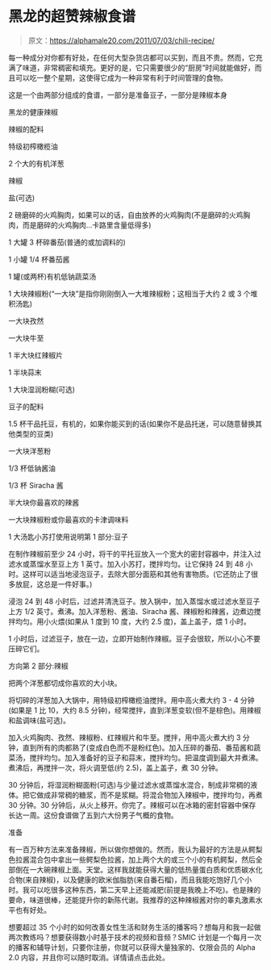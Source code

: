 # 黑龙的超赞辣椒食谱

> 原文：<https://alphamale20.com/2011/07/03/chili-recipe/>

每一种成分对你都有好处，在任何大型杂货店都可以买到，而且不贵。然而，它充满了味道，非常稠密和填充。更好的是，它只需要很少的“厨房”时间就能做好，而且可以吃一整个星期，这使得它成为一种非常有利于时间管理的食物。

这是一个由两部分组成的食谱，一部分是准备豆子，一部分是辣椒本身

黑龙的健康辣椒

辣椒的配料

特级初榨橄榄油

2 个大的有机洋葱

辣椒

盐(可选)

2 磅磨碎的火鸡胸肉，如果可以的话，自由放养的火鸡胸肉(不是磨碎的火鸡胸肉，而是磨碎的火鸡胸肉...卡路里含量低得多)

1 大罐 3 杯碎番茄(普通的或加调料的)

1 小罐 1/4 杯番茄酱

1 罐(或两杯)有机低钠蔬菜汤

1 大块辣椒粉(“一大块”是指你刚刚倒入一大堆辣椒粉；这相当于大约 2 或 3 个堆积汤匙)

一大块孜然

一大块牛至

1 半大块红辣椒片

1 半块蒜末

1 大块湿润粉糊(可选)

豆子的配料

1.5 杯干品托豆，有机的，如果你能买到的话(如果你不是品托迷，可以随意替换其他类型的豆类)

一大块洋葱粉

1/3 杯低钠酱油

1/3 杯 Siracha 酱

半大块你最喜欢的辣酱

一大块辣椒粉或你最喜欢的卡津调味料

1 大汤匙小苏打使用说明第 1 部分:豆子

在制作辣椒前至少 24 小时，将干的平托豆放入一个宽大的密封容器中，并注入过滤水或蒸馏水至豆上方 1 英寸。加入小苏打，搅拌均匀。让它保持 24 到 48 小时。这样可以适当地浸泡豆子，去除大部分面筋和其他有害物质。(它还防止了很多放屁，这总是一件好事。)

浸泡 24 到 48 小时后，过滤并清洗豆子。放入锅中，加入蒸馏水或过滤水至豆子上方 1/2 英寸。煮沸。加入洋葱粉、酱油、Siracha 酱、辣椒粉和辣酱，边煮边搅拌均匀。用小火煨(如果从 1 度到 10 度，大约 2.5 度)，盖上盖子，煨 1 小时。

1 小时后，过滤豆子，放在一边，立即开始制作辣椒。豆子会很软，所以小心不要压碎它们。

方向第 2 部分:辣椒

把两个洋葱都切成你喜欢的大小块。

将切碎的洋葱加入大锅中，用特级初榨橄榄油搅拌。用中高火煮大约 3 - 4 分钟(如果是 1 比 10，大约 8.5 分钟)，经常搅拌，直到洋葱变软(但不是棕色)。用辣椒和盐调味(盐可选)。

加入火鸡胸肉、孜然、辣椒粉、红辣椒片和牛至。搅拌，用中高火煮大约 3 分钟，直到所有的肉都熟了(变成白色而不是粉红色)。加入压碎的番茄、番茄酱和蔬菜汤，搅拌均匀。加入准备好的豆子和蒜末，搅拌均匀。把温度调到最大并煮沸。煮沸后，再搅拌一次，将火调至低(约 2.5)，盖上盖子，煮 30 分钟。

30 分钟后，将湿润粉糊面粉(可选)与少量过滤水或蒸馏水混合，制成非常稠的液体。把它做成非常稠的糖浆，而不是浆糊。将混合物加入辣椒中，搅拌均匀，再煮 30 分钟。30 分钟后，从火上移开。你完了。辣椒可以在冰箱的密封容器中保存长达一周。这份食谱做了五到六大份男子气概的食物。

准备

有一百万种方法来准备辣椒，所以做你想做的。然而，我认为最好的方法是从鳄梨色拉酱混合包中拿出一些鳄梨色拉酱，加上两个大的或三个小的有机鳄梨，然后全部倒在一大碗辣椒上面。天堂。这样我就能获得大量的低热量蛋白质和优质碳水化合物(来自辣椒)，以及健康的欧米伽脂肪(来自番石榴)，而且我能吃饱好几个小时。我可以吃很多这种东西，第二天早上还能减肥(前提是我晚上不吃)。也是辣的要命，味道很棒，还能提升你的新陈代谢。我推荐的这种辣椒酱对你的睾丸激素水平也有好处。

想要超过 35 个小时的如何改善女性生活和财务生活的播客吗？想每月和我一起做两次教练吗？想要获得数小时基于技术的视频和音频？SMIC 计划是一个每月一次的播客和辅导计划，只要你注册，你就可以获得大量独家的、仅限会员的 Alpha 2.0 内容，并且你可以随时取消。详情请点击此处。